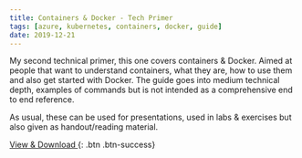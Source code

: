 ```yaml
---
title: Containers & Docker - Tech Primer
tags: [azure, kubernetes, containers, docker, guide]
date: 2019-12-21
---
```


My second technical primer, this one covers containers & Docker. Aimed at people that want to understand containers, what they are, how to use them and also get started with Docker. The guide goes into medium technical depth, examples of commands but is not intended as a comprehensive end to end reference.  

As usual, these can be used for presentations, used in labs & exercises but also given as handout/reading material.


[View & Download <i class="fas fa-external-link"></i>](https://1drv.ms/p/s!AhEX99ErZbKGg3x_WG35WsAQjNJS){: .btn .btn-success}
